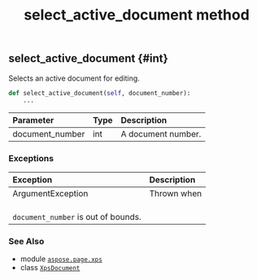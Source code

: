 ﻿---
title: select_active_document method
second_title: Aspose.Page for Python via .NET API References
description: 
type: docs
weight: 410
url: /python-net/aspose.page.xps/xpsdocument/select_active_document/
is_root: false
---

## select_active_document {#int}

Selects an active document for editing.



```python
def select_active_document(self, document_number):
    ...
```


| Parameter | Type | Description |
| :- | :- | :- |
| document_number | int | A document number. |
### Exceptions
| Exception | Description |
| :- | :- |
| ArgumentException | Thrown when <br/>`document_number` is out of bounds. |





### See Also
* module [`aspose.page.xps`](../../)
* class [`XpsDocument`](/page/python-net/aspose.page.xps/xpsdocument)
